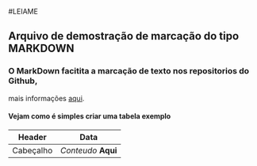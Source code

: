 #LEIAME
## Arquivo de demostração de marcação do tipo **MARKDOWN**
### O MarkDown facitita a marcação de texto nos repositorios do Github,
mais informações [aqui](https://docs.microsoft.com/pt-br/contribute/how-to-write-use-markdown).
#### Vejam como é simples criar uma tabela exemplo

Header | Data
-- | --
Cabeçalho | _Conteudo_ **Aqui**
